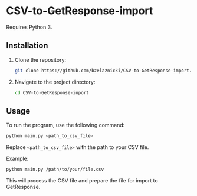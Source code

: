 # CSV-to-GetResponse-import

Requires Python 3.
## Installation

1. Clone the repository:
    ```sh
    git clone https://github.com/bzelaznicki/CSV-to-GetResponse-import.git
    ```
2. Navigate to the project directory:
    ```sh
    cd CSV-to-GetResponse-inport
    ```
## Usage

To run the program, use the following command:
```sh
python main.py <path_to_csv_file>
```

Replace `<path_to_csv_file>` with the path to your CSV file.

Example:
```sh
python main.py /path/to/your/file.csv
```

This will process the CSV file and prepare the file for import to GetResponse.
